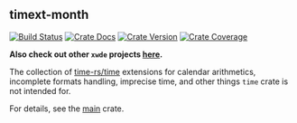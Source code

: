 ## timext-month

[![Build Status][action-badge]][action-url]
[![Crate Docs][docs-badge]][docs-url]
[![Crate Version][crates-badge]][crates-url]
[![Crate Coverage][coverage-badge]][coverage-url]

**Also check out other `xwde` projects [here](https://github.com/xwde).**

[action-badge]: https://img.shields.io/github/actions/workflow/status/xwde/time/build.yaml?branch=main&label=build&logo=github&style=flat-square
[action-url]: https://github.com/xwde/time/actions/workflows/build.yaml
[crates-badge]: https://img.shields.io/crates/v/timext.svg?logo=rust&style=flat-square
[crates-url]: https://crates.io/crates/timext
[docs-badge]: https://img.shields.io/docsrs/timext?logo=Docs.rs&style=flat-square
[docs-url]: http://docs.rs/timext
[coverage-badge]: https://img.shields.io/codecov/c/github/xwde/time?logo=codecov&logoColor=white&style=flat-square
[coverage-url]: https://app.codecov.io/gh/xwde/time

The collection of [time-rs/time](https://github.com/time-rs/time/) extensions
for calendar arithmetics, incomplete formats handling, imprecise time, and other
things `time` crate is not intended for.

For details, see the [main](https://crates.io/crates/timext) crate.